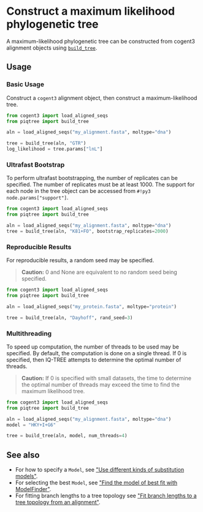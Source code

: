 # Construct a maximum likelihood phylogenetic tree

A maximum-likelihood phylogenetic tree can be constructed from
cogent3 alignment objects using [`build_tree`](../api/tree/build_tree.md).

## Usage

### Basic Usage

Construct a `cogent3` alignment object, then construct a maximum-likelihood tree.

```python
from cogent3 import load_aligned_seqs
from piqtree import build_tree

aln = load_aligned_seqs("my_alignment.fasta", moltype="dna")

tree = build_tree(aln, "GTR")
log_likelihood = tree.params["lnL"]
```

### Ultrafast Bootstrap

To perform ultrafast bootstrapping, the number of replicates can be specified. The number of replicates must be at least 1000.
The support for each node in the tree object can be accessed from `#!py3 node.params["support"]`.

```python
from cogent3 import load_aligned_seqs
from piqtree import build_tree

aln = load_aligned_seqs("my_alignment.fasta", moltype="dna")
tree = build_tree(aln, "K81+FO", bootstrap_replicates=2000)
```

### Reproducible Results

For reproducible results, a random seed may be specified.
> **Caution:** 0 and None are equivalent to no random seed being specified.

```python
from cogent3 import load_aligned_seqs
from piqtree import build_tree

aln = load_aligned_seqs("my_protein.fasta", moltype="protein")

tree = build_tree(aln, "Dayhoff", rand_seed=3)
```

### Multithreading

To speed up computation, the number of threads to be used may be specified.
By default, the computation is done on a single thread. If 0 is specified,
then IQ-TREE attempts to determine the optimal number of threads.

> **Caution:** If 0 is specified with small datasets, the time to determine the
> optimal number of threads may exceed the time to find the maximum likelihood
> tree.

```python
from cogent3 import load_aligned_seqs
from piqtree import build_tree

aln = load_aligned_seqs("my_alignment.fasta", moltype="dna")
model = "HKY+I+G6"

tree = build_tree(aln, model, num_threads=4)
```

## See also

- For how to specify a `Model`, see ["Use different kinds of substitution models"](using_substitution_models.md).
- For selecting the best `Model`, see ["Find the model of best fit with ModelFinder"](using_model_finder.md).
- For fitting branch lengths to a tree topology see ["Fit branch lengths to a tree topology from an alignment"](fit_tree_topology.md).
